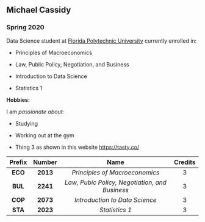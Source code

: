 ## Michael Cassidy

### Spring 2020 

Data Science student at [Florida Polytechnic University](https://www.floridapoly.edu) currently enrolled in: 

- Principles of Macroeconomics

- Law, Public Policy, Negotiation, and Business

- Introduction to Data Science

- Statistics 1

**Hobbies:**

I am _passionate about_: 

- Studying

- Working out at the gym

- Thing 3 as shown in this website <https://tasty.co/>

|Prefix|Number|Name|Credits|
|:---:|:---:|:---:|:---:|
|**ECO**|**2013**|_Principles of Macroeconomics_|3|
|**BUL**|**2241**|_Law, Pubic Policy, Negotiation, and Business_|3|
|**COP**|**2073**|_Introduction to Data Science_|3|
|**STA**|**2023**|_Statistics 1_|3|


